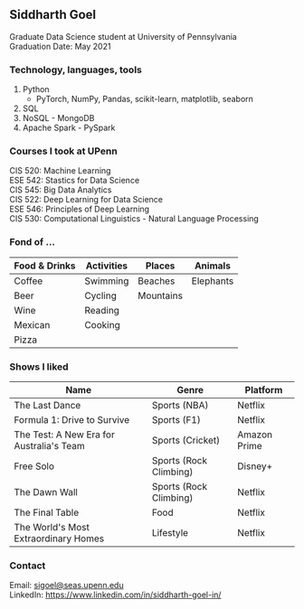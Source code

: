 ## Siddharth Goel

Graduate Data Science student at University of Pennsylvania\
Graduation Date: May 2021

### Technology, languages, tools
1. Python
   - PyTorch, NumPy, Pandas, scikit-learn, matplotlib, seaborn
2. SQL
3. NoSQL - MongoDB
4. Apache Spark - PySpark
   
### Courses I took at UPenn
CIS 520: Machine Learning\
ESE 542: Stastics for Data Science\
CIS 545: Big Data Analytics\
CIS 522: Deep Learning for Data Science\
ESE 546: Principles of Deep Learning\
CIS 530: Computational Linguistics - Natural Language Processing

### Fond of ...
Food & Drinks | Activities | Places | Animals 
--- | --- | --- | ---
Coffee | Swimming | Beaches | Elephants
Beer | Cycling | Mountains |
Wine | Reading |
Mexican | Cooking |
Pizza | 

### Shows I liked
 Name | Genre | Platform
 --- | --- | ---
 The Last Dance | Sports (NBA) | Netflix
 Formula 1: Drive to Survive | Sports (F1) | Netflix
 The Test: A New Era for Australia's Team | Sports (Cricket) | Amazon Prime
 Free Solo | Sports (Rock Climbing) | Disney+
 The Dawn Wall | Sports (Rock Climbing) | Netflix
 The Final Table | Food | Netflix
 The World's Most Extraordinary Homes | Lifestyle | Netflix


### Contact

Email: sigoel@seas.upenn.edu\
LinkedIn: https://www.linkedin.com/in/siddharth-goel-in/
